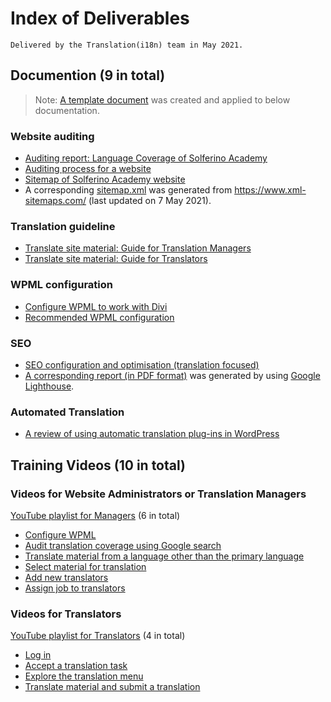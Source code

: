 # Index of Deliverables

`Delivered by the Translation(i18n) team in May 2021.`

## Documention (9 in total)

> Note: [A template document](https://docs.google.com/document/d/e/2PACX-1vSfH88E0q6H-csbchliPwB6fkANY_coVt29YUsPGcu0uxmIV11iXa-CnrKJJsLIO6EhfSDb-qvQ-dQ-/pub) was created and applied to below documentation.

### Website auditing

- [Auditing report: Language Coverage of Solferino Academy](https://docs.google.com/document/d/e/2PACX-1vSbM2j0gfnVn7oAfGLiKInynt1a0sSaU8Tpdo11seDNFPsU6uRl7u9I011MhkSjvcQOfI_gWFqC7P4_/pub)
- [Auditing process for a website](https://docs.google.com/document/d/e/2PACX-1vS4lPMBX3S4j4u0Pco8NdKDC-mbFhlNXvQDeTzB7Cv35KlEzFDKPS7ZJQqfkvJu6FoEunbSyjiWnSt0/pub)
- [Sitemap of Solferino Academy website](https://octopus.do/hen8h87t9a4)
- A corresponding [sitemap.xml](./SA-sitemap.xml) was generated from <https://www.xml-sitemaps.com/> (last updated on 7 May 2021).

### Translation guideline

- [Translate site material: Guide for Translation Managers](https://docs.google.com/document/d/e/2PACX-1vTIHYa-Llrldg81AyaXnbpUfJcxdEPny7L2vco3U2roabk8IJlYMBY6KwVj4NYuZ-BCG5bVH_SizZX7/pub)
- [Translate site material: Guide for Translators](https://docs.google.com/document/d/e/2PACX-1vQ8h9InuhEcvMlRXi1qPw15qMtbHaD8sNFufqXFK0id8eRdih0hRrgkiHi6CKjqOU5ivSEDG28hvnvl/pub)

### WPML configuration

- [Configure WPML to work with Divi](https://docs.google.com/document/d/e/2PACX-1vQBtoQuJ2KtUpQ2LlaLTJq5xUetJMP1VmGVhPwlmi8xFeGYmxmCEL0Uk7U_ZlwZdAFXPyWJ9cHy4rR7/pub)
- [Recommended WPML configuration](https://docs.google.com/document/d/e/2PACX-1vR7MLquODzJUXp7uJ67Fq6BjOEp3GFktQg4Rvw5X-q49pNWUnZexb392neLhxYWJVGGcJ_5YyV9YOVl/pub)

### SEO

- [SEO configuration and optimisation (translation focused)](https://docs.google.com/document/d/e/2PACX-1vQJcMszov6ZLyutpj8hgoJ07NC1iGpI8fRFqaU1h0VvR3xFW8uYxJm3RUJ5dfsvNBLuCg28XwD9gNNj/pub)
- [A corresponding report (in PDF format)](./SolferinoAcademy_LighthouseRepArabic.pdf) was generated by using [Google Lighthouse](https://developers.google.com/web/tools/lighthouse).

### Automated Translation

- [A review of using automatic translation plug-ins in WordPress](https://docs.google.com/document/d/e/2PACX-1vS09b2klrM5KviF5MGCmFlvFFhc72tdMLm21LYjC21VnnkHnbmFpI8rTJgeGv5t5B1_Hzmpihu-c-my/pub)

## Training Videos (10 in total)

### Videos for Website Administrators or Translation Managers

[YouTube playlist for Managers](https://youtube.com/playlist?list=PL-07L1C1mSFry4Lct_NQrWaTWNWBTU8Df) (6 in total)

- [Configure WPML](https://youtu.be/0zXzIND4vbM)
- [Audit translation coverage using Google search](https://youtu.be/1Ox5Ic0aPDo)
- [Translate material from a language other than the primary language](https://youtu.be/jbPbJB0lFsg)
- [Select material for translation](https://youtu.be/MGWcTCGtfeo)
- [Add new translators](https://youtu.be/3s0dNjbZ_P8)
- [Assign job to translators](https://youtu.be/Uj9oSZcKgB8)

### Videos for Translators

[YouTube playlist for Translators](https://youtube.com/playlist?list=PL-07L1C1mSFocFjESFXqn_36pfhxo_VH0) (4 in total)

- [Log in](https://youtu.be/vNBP5_rl-ao)
- [Accept a translation task](https://youtu.be/GB-e22do_tQ)
- [Explore the translation menu](https://youtu.be/p5CT8QtQjyo)
- [Translate material and submit a translation](https://youtu.be/J9WUHJSvTUQ)
